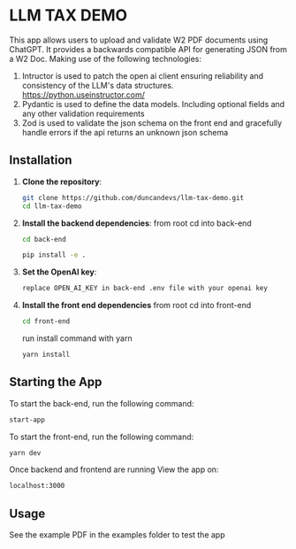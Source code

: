 # LLM TAX DEMO

This app allows users to upload and validate W2 PDF documents using ChatGPT.
It provides a backwards compatible API for generating JSON from a W2 Doc.
Making use of the following technologies:

1. Intructor is used to patch the open ai client ensuring reliability and consistency of the LLM's data structures. https://python.useinstructor.com/
2. Pydantic is used to define the data models. Including optional fields and any other validation requirements
3. Zod is used to validate the json schema on the front end and gracefully handle errors if the api returns an unknown json schema

## Installation

1. **Clone the repository**:

    ```bash
    git clone https://github.com/duncandevs/llm-tax-demo.git
    cd llm-tax-demo
    ```

2. **Install the backend dependencies**:
    from root cd into back-end
    ```bash
    cd back-end
    ```

    ```bash
    pip install -e .
    ```

3. **Set the OpenAI key**:
    ```bash
    replace OPEN_AI_KEY in back-end .env file with your openai key
    ```

4. **Install the front end dependencies**
    from root cd into front-end

    ```bash
    cd front-end
    ```

    run install command with yarn
    ```bash
    yarn install
    ```

## Starting the App

To start the back-end, run the following command:

```bash
start-app
```

To start the front-end, run the following command:

```bash
yarn dev
```

Once backend and frontend are running View the app on:
```bash
localhost:3000
```

## Usage
See the example PDF in the examples folder to test the app
